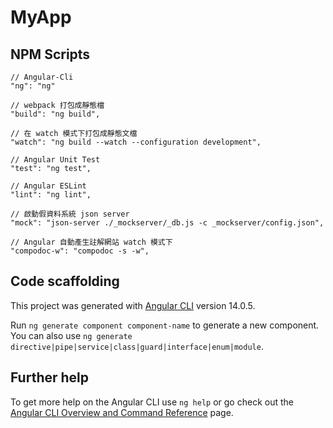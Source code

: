 # MyApp

## NPM Scripts

```
// Angular-Cli
"ng": "ng"

// webpack 打包成靜態檔
"build": "ng build",

// 在 watch 模式下打包成靜態文檔
"watch": "ng build --watch --configuration development",

// Angular Unit Test
"test": "ng test",

// Angular ESLint
"lint": "ng lint",

// 啟動假資料系統 json server
"mock": "json-server ./_mockserver/_db.js -c _mockserver/config.json",

// Angular 自動產生註解網站 watch 模式下
"compodoc-w": "compodoc -s -w",
```

## Code scaffolding

This project was generated with [Angular CLI](https://github.com/angular/angular-cli) version 14.0.5.

Run `ng generate component component-name` to generate a new component. You can also use `ng generate directive|pipe|service|class|guard|interface|enum|module`.

## Further help

To get more help on the Angular CLI use `ng help` or go check out the [Angular CLI Overview and Command Reference](https://angular.io/cli) page.
